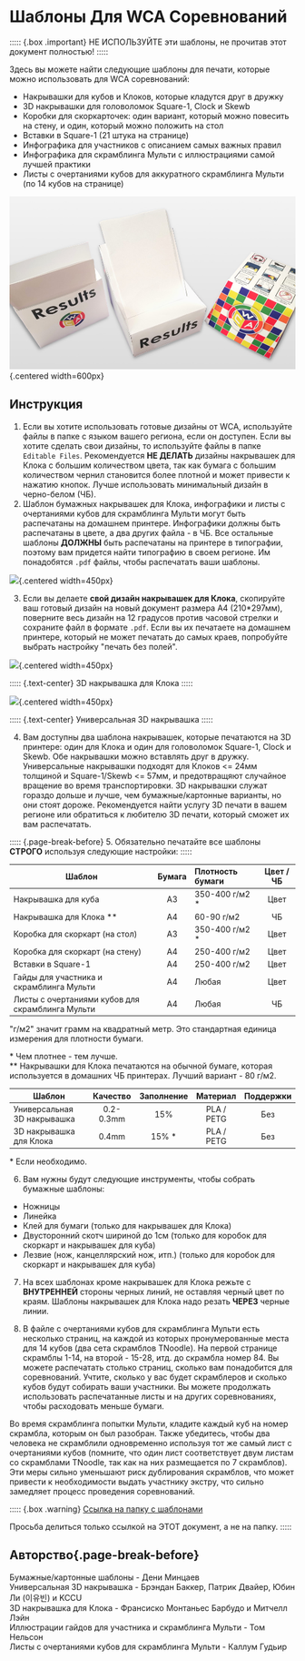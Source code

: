 # Шаблоны Для WCA Соревнований

::::: {.box .important}
НЕ ИСПОЛЬЗУЙТЕ эти шаблоны, не прочитав этот документ полностью!
:::::

Здесь вы можете найти следующие шаблоны для печати, которые можно использовать для WCA соревнований:

- Накрывашки для кубов и Клоков, которые кладутся друг в дружку
- 3D накрывашки для головоломок Square-1, Clock и Skewb
- Коробки для скоркарточек: один вариант, который можно повесить на стену, и один, который можно положить на стол
- Bставки в Square-1 (21 штука на странице)
- Инфографика для участников с описанием самых важных правил
- Инфографика для скрамблинга Мульти с иллюстрациями самой лучшей практики
- Листы с очертаниями кубов для аккуратного скрамблинга Мульти (по 14 кубов на странице)

![](images/results_boxes_and_cube_cover.jpg){.centered width=600px}

## Инструкция

1. Если вы хотите использовать готовые дизайны от WCA, используйте файлы в папке с языком вашего региона, если он доступен. Если вы хотите сделать свои дизайны, то используйте файлы в папке `Editable Files`. Рекомендуется **НЕ ДЕЛАТЬ** дизайны накрывашек для Клока с большим количеством цвета, так как бумага с большим количеством чернил становится более плотной и может привести к нажатию кнопок. Лучше использовать минимальный дизайн в черно-белом (ЧБ).
2. Шаблон бумажных накрывашек для Клока, инфографики и листы с очертаниями кубов для скрамблинга Мульти могут быть распечатаны на домашнем принтере. Инфографики должны быть распечатаны в цвете, а два других файла - в ЧБ. Все остальные шаблоны **ДОЛЖНЫ** быть распечатаны на принтере в типографии, поэтому вам придется найти типографию в своем регионе. Им понадобятся `.pdf` файлы, чтобы распечатать ваши шаблоны.

![](images/paper_clock_covers.jpg){.centered width=450px}

3. Если вы делаете **свой дизайн накрывашек для Клока**, скопируйте ваш готовый дизайн на новый документ размера А4 (210\*297мм), поверните весь дизайн на 12 градусов против часовой стрелки и сохраните файл в формате `.pdf`. Если вы их печатаете на домашнем принтере, который не может печатать до самых краев, попробуйте выбрать настройку "печать без полей".

![](images/clock_in_3d_cover.jpg){.centered width=450px}

::::: {.text-center}
3D накрывашка для Клока
:::::

![](images/sq1_in_3d_cover.jpg){.centered width=450px}

::::: {.text-center}
Универсальная 3D накрывашка
:::::

4. Вам доступны два шаблона накрывашек, которые печатаются на 3D принтере: один для Клока и один для головоломок Square-1, Clock и Skewb. Обе накрывашки можно вставлять друг в дружку. Универсальные накрывашки подходят для Клоков <= 24мм толщиной и Square-1/Skewb <= 57мм, и предотвращяют случайное вращение во время транспортировки. 3D накрывашки служат гораздо дольше и лучше, чем бумажные/картонные варианты, но они стоят дороже. Рекомендуется найти услугу 3D печати в вашем регионе или обратиться к любителю 3D печати, который сможет их вам распечатать.

::::: {.page-break-before}
5. Обязательно печатайте все шаблоны **СТРОГО** используя следующие настройки:
:::::

| Шаблон                                           | Бумага | Плотность бумаги | Цвет / ЧБ |
| ------------------------------------------------ | :----: | :--------------- | :-------: |
| Накрывашка для куба                              |   A3   | 350-400 г/м2 \*  |    Цвет   |
| Накрывашка для Клока \*\*                        |   A4   | 60-90 г/м2       |     ЧБ    |
| Коробка для скоркарт (на стол)                   |   A3   | 350-400 г/м2 \*  |    Цвет   |
| Коробка для скоркарт (на стену)                  |   A4   | 250-400 г/м2     |    Цвет   |
| Вставки в Square-1                               |   A4   | 250-400 г/м2     |    Цвет   |
| Гайды для участника и скрамблинга Мульти         |   A4   | Любая            |    Цвет   |
| Листы с очертаниями кубов для скрамблинга Мульти |   A4   | Любая            |     ЧБ    |

"г/м2" значит грамм на квадратный метр. Это стандартная единица измерения для плотности бумаги.

\* Чем плотнее - тем лучше.<br/>
\*\* Накрывашки для Клока печатаются на обычной бумаге, которая используется в домашних ЧБ принтерах. Лучший вариант - 80 г/м2.

| Шаблон                      | Качество  | Заполнение |  Материал  | Поддержки |
| --------------------------- | :-------: | :--------: | :--------: | :-------: |
| Универсальная 3D накрывашка | 0.2-0.3mm |     15%    | PLA / PETG |    Без    |
| 3D накрывашка для Клока     |   0.4mm   |    15% \*  | PLA / PETG |    Без    |

\* Если необходимо.

6. Вам нужны будут следующие инструменты, чтобы собрать бумажные шаблоны:

- Ножницы
- Линейка
- Клей для бумаги (только для накрывашек для Клока)
- Двусторонний скотч шириной до 1см (только для коробок для скоркарт и накрывашек для куба)
- Лезвие (нож, канцеллярский нож, итп.) (только для коробок для скоркарт и накрывашек для куба)

7. На всех шаблонах кроме накрывашек для Клока режьте с **ВНУТРЕННЕЙ** стороны черных линий, не оставляя черный цвет по краям. Шаблоны накрывашек для Клока надо резать **ЧЕРЕЗ** черные линии.

8. В файле с очертаниями кубов для скрамблинга Мульти есть несколько страниц, на каждой из которых пронумерованные места для 14 кубов (два сета скрамблов TNoodle). На первой странице скрамблы 1-14, на второй - 15-28, итд. до скрамбла номер 84. Вы можете распечатать столько страниц, сколько вам понадобится для соревнований. Учтите, сколько у вас будет скрамблеров и сколько кубов будут собирать ваши участники. Вы можете продолжать использовать распечатанные листы и на других соревнованиях, чтобы расходовать меньше бумаги.

Во время скрамблинга попытки Мульти, кладите каждый куб на номер скрамбла, которым он был разобран. Также убедитесь, чтобы два человека не скрамблили одновременно используя тот же самый лист с очертаниями кубов (помните, что один лист соответствует двум листам со скрамблами TNoodle, так как на них размещается по 7 скрамблов). Эти меры сильно уменьшают риск дублирования скрамблов, что может привести к необходимости выдать участнику экстру, что сильно замедляет процесс проведения соревнований.

::::: {.box .warning}
[Ссылка на папку с шаблонами](https://drive.google.com/drive/folders/1EVqEWSqruZ8_vEJpUmqhFUqaikzgUkkP?usp=sharing)

Просьба делиться только ссылкой на ЭТОТ документ, а не на папку.
:::::

## Авторство{.page-break-before}

Бумажные/картонные шаблоны - Дени Минцаев<br/>
Универсальная 3D накрывашка - Брэндан Баккер, Патрик Двайер, Юбин Ли (이유빈) и KCCU<br/>
3D накрывашка для Клока - Франсиско Монтаньес Барбудо и Митчелл Лэйн<br/>
Иллюстрации гайдов для участника и скрамблинга Мульти - Том Нельсон<br/>
Листы с очертаниями кубов для скрамблинга Мульти - Каллум Гудьир